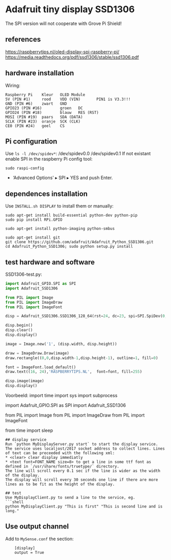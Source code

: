 # Adafruit tiny display SSD1306
The SPI version will not cooperate with Grove Pi Shield!

## references
https://raspberrytips.nl/oled-display-spi-raspberry-pi/
https://media.readthedocs.org/pdf/ssd1306/stable/ssd1306.pdf


## hardware installation
Wiring:
```
Raspberry Pi    Kleur   OLED Module
5V (PIN #1)     rood    VDD (VIN)       PIN1 is V3.3!!!
GND (PIN #6)    zwart   GND
GPIO23 (PIN #16)        groen   DC
GPIO24 (PIN #18)        blauw   RES (RST)
MOSI (PIN #19)  paars   SDA (DATA)
SCLK (PIN #23)  oranje  SCK (CLK)
CE0 (PIN #24)   geel    CS
```
## Pi configuration
Use `ls -l /dev/spidev*`: /dev/spidev0.0  /dev/spidev0.1
If not existant enable SPI in the raspberry Pi config tool:
```shell
sudo raspi-config
```
* ‘Advanced Options' ▸ SPI ▸ YES and push Enter. 

## dependences installation
Use `INSTALL.sh DISPLAY` to install them or manually:
```shell
sudo apt-get install build-essential python-dev python-pip
sudo pip install RPi.GPIO

sudo apt-get install python-imaging python-smbus

sudo apt-get install git
git clone https://github.com/adafruit/Adafruit_Python_SSD1306.git
cd Adafruit_Python_SSD1306; sudo python setup.py install
```

## test hardware and software
SSD1306-test.py:
```python
import Adafruit_GPIO.SPI as SPI
import Adafruit_SSD1306

from PIL import Image
from PIL import ImageDraw
from PIL import ImageFont

disp = Adafruit_SSD1306.SSD1306_128_64(rst=24, dc=23, spi=SPI.SpiDev(0, 0, max_speed_hz=8000000))

disp.begin()
disp.clear()
disp.display()

image = Image.new('1', (disp.width, disp.height))

draw = ImageDraw.Draw(image)
draw.rectangle((0,0,disp.width-1,disp.height-1), outline=1, fill=0)

font = ImageFont.load_default()
draw.text((16, 24),'RASPBERRYTIPS.NL',  font=font, fill=255)

disp.image(image)
disp.display()
```

Voorbeeld:
import time
import sys
import subprocess

import Adafruit_GPIO.SPI as SPI
import Adafruit_SSD1306

from PIL import Image
from PIL import ImageDraw
from PIL import ImageFont

from time import sleep
```
## display service
Run `python MyDisplayServer.py start` to start the display service. The service uses localjost/2017 socket address to collect lines. Lines of text can be preceeded with the following xml:
* <clear> clear display immediatly
* <text font=FONT_NAME size=8> to get a line in some ttf font as defined in `/usr/share/fonts/truetype/` directory.
The line will scroll every 0.1 sec if the line is wider as the width of the display.
The display will scroll every 30 seconds one line if there are more lines as to be fit as the height of the display.

## test
Use MyDisplayClient.py to send a line to the service, eg.
```shell
python MyDisplayClient.py "This is first" "This is second line and is long."
```

## Use output channel
Add to `MySense.conf` the section:
```
    [display]
    output = True
```

